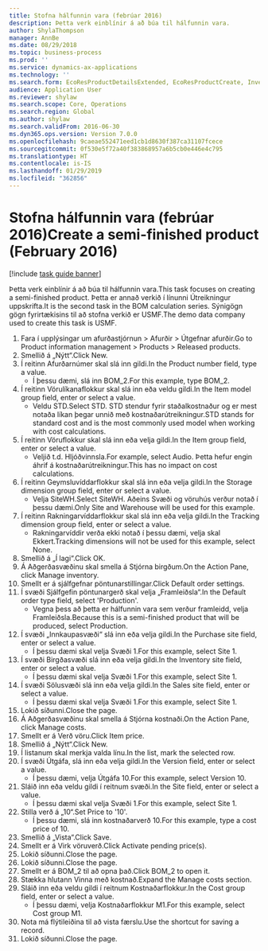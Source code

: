 ```yaml
---
title: Stofna hálfunnin vara (febrúar 2016)
description: Þetta verk einblínir á að búa til hálfunnin vara.
author: ShylaThompson
manager: AnnBe
ms.date: 08/29/2018
ms.topic: business-process
ms.prod: ''
ms.service: dynamics-ax-applications
ms.technology: ''
ms.search.form: EcoResProductDetailsExtended, EcoResProductCreate, InventItemOrderSetup, InventItemPrice
audience: Application User
ms.reviewer: shylaw
ms.search.scope: Core, Operations
ms.search.region: Global
ms.author: shylaw
ms.search.validFrom: 2016-06-30
ms.dyn365.ops.version: Version 7.0.0
ms.openlocfilehash: 9caeae552471eed1cb1d8630f387ca31107fcece
ms.sourcegitcommit: 0f530e5f72a40f383868957a6b5cb0e446e4c795
ms.translationtype: HT
ms.contentlocale: is-IS
ms.lasthandoff: 01/29/2019
ms.locfileid: "362856"
---
```

# <a name="create-a-semi-finished-product-february-2016"></a><span data-ttu-id="7eb95-103">Stofna hálfunnin vara (febrúar 2016)</span><span class="sxs-lookup"><span data-stu-id="7eb95-103">Create a semi-finished product (February 2016)</span></span>

[!include [task guide banner](../../includes/task-guide-banner.md)]

<span data-ttu-id="7eb95-104">Þetta verk einblínir á að búa til hálfunnin vara.</span><span class="sxs-lookup"><span data-stu-id="7eb95-104">This task focuses on creating a semi-finished product.</span></span> <span data-ttu-id="7eb95-105">Þetta er annað verkið í línunni Útreikningur uppskrifta.</span><span class="sxs-lookup"><span data-stu-id="7eb95-105">It is the second task in the BOM calculation series.</span></span> <span data-ttu-id="7eb95-106">Sýnigögn gögn fyrirtækisins til að stofna verkið er USMF.</span><span class="sxs-lookup"><span data-stu-id="7eb95-106">The demo data company used to create this task is USMF.</span></span>

1. <span data-ttu-id="7eb95-107">Fara í upplýsingar um afurðastjórnun > Afurðir > Útgefnar afurðir.</span><span class="sxs-lookup"><span data-stu-id="7eb95-107">Go to Product information management > Products > Released products.</span></span>
2. <span data-ttu-id="7eb95-108">Smellið á „Nýtt“.</span><span class="sxs-lookup"><span data-stu-id="7eb95-108">Click New.</span></span>
3. <span data-ttu-id="7eb95-109">Í reitinn Afurðarnúmer skal slá inn gildi.</span><span class="sxs-lookup"><span data-stu-id="7eb95-109">In the Product number field, type a value.</span></span>
    * <span data-ttu-id="7eb95-110">Í þessu dæmi, slá inn BOM_2.</span><span class="sxs-lookup"><span data-stu-id="7eb95-110">For this example, type BOM_2.</span></span>  
4. <span data-ttu-id="7eb95-111">Í reitinn Vörulíkanaflokkur skal slá inn eða veldu gildi.</span><span class="sxs-lookup"><span data-stu-id="7eb95-111">In the Item model group field, enter or select a value.</span></span>
    * <span data-ttu-id="7eb95-112">Veldu STD.</span><span class="sxs-lookup"><span data-stu-id="7eb95-112">Select STD.</span></span> <span data-ttu-id="7eb95-113">STD stendur fyrir staðalkostnaður og er mest notaða líkan þegar unnið með kostnaðarútreikningur.</span><span class="sxs-lookup"><span data-stu-id="7eb95-113">STD stands for standard cost and is the most commonly used model when working with cost calculations.</span></span>  
5. <span data-ttu-id="7eb95-114">Í reitinn Vöruflokkur skal slá inn eða velja gildi.</span><span class="sxs-lookup"><span data-stu-id="7eb95-114">In the Item group field, enter or select a value.</span></span>
    * <span data-ttu-id="7eb95-115">Veljið t.d. Hljóðvinnsla.</span><span class="sxs-lookup"><span data-stu-id="7eb95-115">For example, select Audio.</span></span> <span data-ttu-id="7eb95-116">Þetta hefur engin áhrif á kostnaðarútreikningur.</span><span class="sxs-lookup"><span data-stu-id="7eb95-116">This has no impact on cost calculations.</span></span>  
6. <span data-ttu-id="7eb95-117">Í reitinn Geymsluvíddarflokkur skal slá inn eða velja gildi.</span><span class="sxs-lookup"><span data-stu-id="7eb95-117">In the Storage dimension group field, enter or select a value.</span></span>
    * <span data-ttu-id="7eb95-118">Velja SiteWH.</span><span class="sxs-lookup"><span data-stu-id="7eb95-118">Select SiteWH.</span></span> <span data-ttu-id="7eb95-119">Aðeins Svæði og vöruhús verður notað í þessu dæmi.</span><span class="sxs-lookup"><span data-stu-id="7eb95-119">Only Site and Warehouse will be used for this example.</span></span>  
7. <span data-ttu-id="7eb95-120">Í reitinn Rakningarvíddarflokkur skal slá inn eða velja gildi.</span><span class="sxs-lookup"><span data-stu-id="7eb95-120">In the Tracking dimension group field, enter or select a value.</span></span>
    * <span data-ttu-id="7eb95-121">Rakningarvíddir verða ekki notað í þessu dæmi, velja skal Ekkert.</span><span class="sxs-lookup"><span data-stu-id="7eb95-121">Tracking dimensions will not be used for this example, select None.</span></span>  
8. <span data-ttu-id="7eb95-122">Smellið á „Í lagi“.</span><span class="sxs-lookup"><span data-stu-id="7eb95-122">Click OK.</span></span>
9. <span data-ttu-id="7eb95-123">Á Aðgerðasvæðinu skal smella á Stjórna birgðum.</span><span class="sxs-lookup"><span data-stu-id="7eb95-123">On the Action Pane, click Manage inventory.</span></span>
10. <span data-ttu-id="7eb95-124">Smellt er á sjálfgefnar pöntunarstillingar.</span><span class="sxs-lookup"><span data-stu-id="7eb95-124">Click Default order settings.</span></span>
11. <span data-ttu-id="7eb95-125">Í svæði Sjálfgefin pöntunargerð skal velja „Framleiðsla“.</span><span class="sxs-lookup"><span data-stu-id="7eb95-125">In the Default order type field, select 'Production'.</span></span>
    * <span data-ttu-id="7eb95-126">Vegna þess að þetta er hálfunnin vara sem verður framleidd, velja Framleiðsla.</span><span class="sxs-lookup"><span data-stu-id="7eb95-126">Because this is a semi-finished product that will be produced, select Production.</span></span>  
12. <span data-ttu-id="7eb95-127">Í svæði „Innkaupasvæði“ slá inn eða velja gildi.</span><span class="sxs-lookup"><span data-stu-id="7eb95-127">In the Purchase site field, enter or select a value.</span></span>
    * <span data-ttu-id="7eb95-128">Í þessu dæmi skal velja Svæði 1.</span><span class="sxs-lookup"><span data-stu-id="7eb95-128">For this example, select Site 1.</span></span>  
13. <span data-ttu-id="7eb95-129">Í svæði Birgðasvæði slá inn eða velja gildi.</span><span class="sxs-lookup"><span data-stu-id="7eb95-129">In the Inventory site field, enter or select a value.</span></span>
    * <span data-ttu-id="7eb95-130">Í þessu dæmi skal velja Svæði 1.</span><span class="sxs-lookup"><span data-stu-id="7eb95-130">For this example, select Site 1.</span></span>  
14. <span data-ttu-id="7eb95-131">Í svæði Sölusvæði slá inn eða velja gildi.</span><span class="sxs-lookup"><span data-stu-id="7eb95-131">In the Sales site field, enter or select a value.</span></span>
    * <span data-ttu-id="7eb95-132">Í þessu dæmi skal velja Svæði 1.</span><span class="sxs-lookup"><span data-stu-id="7eb95-132">For this example, select Site 1.</span></span>  
15. <span data-ttu-id="7eb95-133">Lokið síðunni.</span><span class="sxs-lookup"><span data-stu-id="7eb95-133">Close the page.</span></span>
16. <span data-ttu-id="7eb95-134">Á Aðgerðasvæðinu skal smella á Stjórna kostnaði.</span><span class="sxs-lookup"><span data-stu-id="7eb95-134">On the Action Pane, click Manage costs.</span></span>
17. <span data-ttu-id="7eb95-135">Smellt er á Verð vöru.</span><span class="sxs-lookup"><span data-stu-id="7eb95-135">Click Item price.</span></span>
18. <span data-ttu-id="7eb95-136">Smellið á „Nýtt“.</span><span class="sxs-lookup"><span data-stu-id="7eb95-136">Click New.</span></span>
19. <span data-ttu-id="7eb95-137">Í listanum skal merkja valda línu.</span><span class="sxs-lookup"><span data-stu-id="7eb95-137">In the list, mark the selected row.</span></span>
20. <span data-ttu-id="7eb95-138">Í svæði Útgáfa, slá inn eða velja gildi.</span><span class="sxs-lookup"><span data-stu-id="7eb95-138">In the Version field, enter or select a value.</span></span>
    * <span data-ttu-id="7eb95-139">Í þessu dæmi, velja Útgáfa 10.</span><span class="sxs-lookup"><span data-stu-id="7eb95-139">For this example, select Version 10.</span></span>  
21. <span data-ttu-id="7eb95-140">Sláið inn eða veldu gildi í reitnum svæði.</span><span class="sxs-lookup"><span data-stu-id="7eb95-140">In the Site field, enter or select a value.</span></span>
    * <span data-ttu-id="7eb95-141">Í þessu dæmi skal velja Svæði 1.</span><span class="sxs-lookup"><span data-stu-id="7eb95-141">For this example, select Site 1.</span></span>  
22. <span data-ttu-id="7eb95-142">Stilla verð á „10“.</span><span class="sxs-lookup"><span data-stu-id="7eb95-142">Set Price to '10'.</span></span>
    * <span data-ttu-id="7eb95-143">Í þessu dæmi, slá inn kostnaðarverð 10.</span><span class="sxs-lookup"><span data-stu-id="7eb95-143">For this example, type a cost price of 10.</span></span>  
23. <span data-ttu-id="7eb95-144">Smellið á „Vista“.</span><span class="sxs-lookup"><span data-stu-id="7eb95-144">Click Save.</span></span>
24. <span data-ttu-id="7eb95-145">Smellt er á Virk vöruverð.</span><span class="sxs-lookup"><span data-stu-id="7eb95-145">Click Activate pending price(s).</span></span>
25. <span data-ttu-id="7eb95-146">Lokið síðunni.</span><span class="sxs-lookup"><span data-stu-id="7eb95-146">Close the page.</span></span>
26. <span data-ttu-id="7eb95-147">Lokið síðunni.</span><span class="sxs-lookup"><span data-stu-id="7eb95-147">Close the page.</span></span>
27. <span data-ttu-id="7eb95-148">Smellt er á BOM_2 til að opna það.</span><span class="sxs-lookup"><span data-stu-id="7eb95-148">Click BOM_2 to open it.</span></span>
28. <span data-ttu-id="7eb95-149">Stækka hlutann Vinna með kostnað.</span><span class="sxs-lookup"><span data-stu-id="7eb95-149">Expand the Manage costs section.</span></span>
29. <span data-ttu-id="7eb95-150">Sláið inn eða veldu gildi í reitnum Kostnaðarflokkur.</span><span class="sxs-lookup"><span data-stu-id="7eb95-150">In the Cost group field, enter or select a value.</span></span>
    * <span data-ttu-id="7eb95-151">Í þessu dæmi, velja Kostnaðarflokkur M1.</span><span class="sxs-lookup"><span data-stu-id="7eb95-151">For this example, select Cost group M1.</span></span>  
30. <span data-ttu-id="7eb95-152">Nota má flýtileiðina til að vista færslu.</span><span class="sxs-lookup"><span data-stu-id="7eb95-152">Use the shortcut for saving a record.</span></span>
31. <span data-ttu-id="7eb95-153">Lokið síðunni.</span><span class="sxs-lookup"><span data-stu-id="7eb95-153">Close the page.</span></span>

